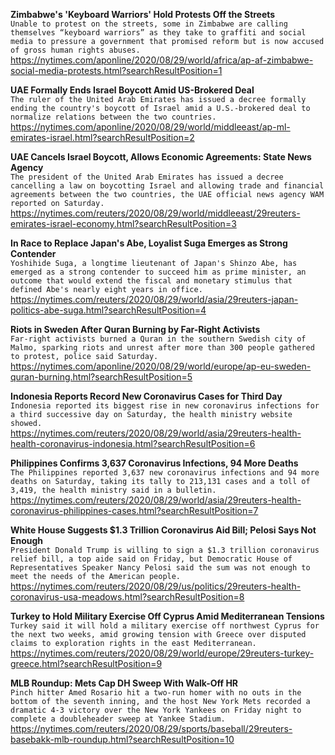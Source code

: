 **Zimbabwe's 'Keyboard Warriors' Hold Protests Off the Streets**\
`Unable to protest on the streets, some in Zimbabwe are calling themselves “keyboard warriors” as they take to graffiti and social media to pressure a government that promised reform but is now accused of gross human rights abuses. `\
https://nytimes.com/aponline/2020/08/29/world/africa/ap-af-zimbabwe-social-media-protests.html?searchResultPosition=1

**UAE Formally Ends Israel Boycott Amid US-Brokered Deal**\
`The ruler of the United Arab Emirates has issued a decree formally ending the country's boycott of Israel amid a U.S.-brokered deal to normalize relations between the two countries.`\
https://nytimes.com/aponline/2020/08/29/world/middleeast/ap-ml-emirates-israel.html?searchResultPosition=2

**UAE Cancels Israel Boycott, Allows Economic Agreements: State News Agency**\
`The president of the United Arab Emirates has issued a decree cancelling a law on boycotting Israel and allowing trade and financial agreements between the two countries, the UAE official news agency WAM reported on Saturday.`\
https://nytimes.com/reuters/2020/08/29/world/middleeast/29reuters-emirates-israel-economy.html?searchResultPosition=3

**In Race to Replace Japan's Abe, Loyalist Suga Emerges as Strong Contender**\
`Yoshihide Suga, a longtime lieutenant of Japan's Shinzo Abe, has emerged as a strong contender to succeed him as prime minister, an outcome that would extend the fiscal and monetary stimulus that defined Abe's nearly eight years in office.`\
https://nytimes.com/reuters/2020/08/29/world/asia/29reuters-japan-politics-abe-suga.html?searchResultPosition=4

**Riots in Sweden After Quran Burning by Far-Right Activists**\
`Far-right activists burned a Quran in the southern Swedish city of Malmo, sparking riots and unrest after more than 300 people gathered to protest, police said Saturday.`\
https://nytimes.com/aponline/2020/08/29/world/europe/ap-eu-sweden-quran-burning.html?searchResultPosition=5

**Indonesia Reports Record New Coronavirus Cases for Third Day**\
`Indonesia reported its biggest rise in new coronavirus infections for a third successive day on Saturday, the health ministry website showed.`\
https://nytimes.com/reuters/2020/08/29/world/asia/29reuters-health-health-coronavirus-indonesia.html?searchResultPosition=6

**Philippines Confirms 3,637 Coronavirus Infections, 94 More Deaths**\
`The Philippines reported 3,637 new coronavirus infections and 94 more deaths on Saturday, taking its tally to 213,131 cases and a toll of 3,419, the health ministry said in a bulletin.`\
https://nytimes.com/reuters/2020/08/29/world/asia/29reuters-health-coronavirus-philippines-cases.html?searchResultPosition=7

**White House Suggests $1.3 Trillion Coronavirus Aid Bill; Pelosi Says Not Enough**\
`President Donald Trump is willing to sign a $1.3 trillion coronavirus relief bill, a top aide said on Friday, but Democratic House of Representatives Speaker Nancy Pelosi said the sum was not enough to meet the needs of the American people.`\
https://nytimes.com/reuters/2020/08/29/us/politics/29reuters-health-coronavirus-usa-meadows.html?searchResultPosition=8

**Turkey to Hold Military Exercise Off Cyprus Amid Mediterranean Tensions**\
`Turkey said it will hold a military exercise off northwest Cyprus for the next two weeks, amid growing tension with Greece over disputed claims to exploration rights in the east Mediterranean.`\
https://nytimes.com/reuters/2020/08/29/world/europe/29reuters-turkey-greece.html?searchResultPosition=9

**MLB Roundup: Mets Cap DH Sweep With Walk-Off HR**\
`Pinch hitter Amed Rosario hit a two-run homer with no outs in the bottom of the seventh inning, and the host New York Mets recorded a dramatic 4-3 victory over the New York Yankees on Friday night to complete a doubleheader sweep at Yankee Stadium.`\
https://nytimes.com/reuters/2020/08/29/sports/baseball/29reuters-basebakk-mlb-roundup.html?searchResultPosition=10

